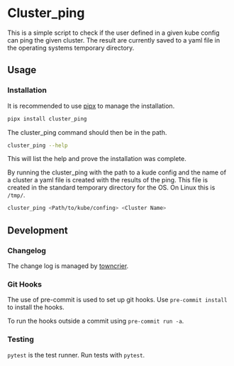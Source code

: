 # Cluster_ping

This is a simple script to check if the user defined in a given kube config can ping the given cluster.
The result are currently saved to a yaml file in the operating systems temporary directory.

## Usage
### Installation
It is recommended to use [pipx](https://pipx.pypa.io/latest/installation/) to manage the installation.
```sh
pipx install cluster_ping
```

The cluster_ping command should then be in the path.
```sh
cluster_ping --help
```
This will list the help and prove the installation was complete.

By running the cluster_ping with the path to a kude config and the name of a cluster a yaml file is created with the results of the ping.
This file is created in the standard temporary directory for the OS.
On Linux this is `/tmp/`.
```sh
cluster_ping <Path/to/kube/confing> <Cluster Name>
```

## Development

### Changelog
The change log is managed by [towncrier](https://towncrier.readthedocs.io).

### Git Hooks
The use of pre-commit is used to set up git hooks.
Use `pre-commit install` to install the hooks.

To run the hooks outside a commit using `pre-commit run -a`.

### Testing
`pytest` is the test runner.
Run tests with `pytest`.
